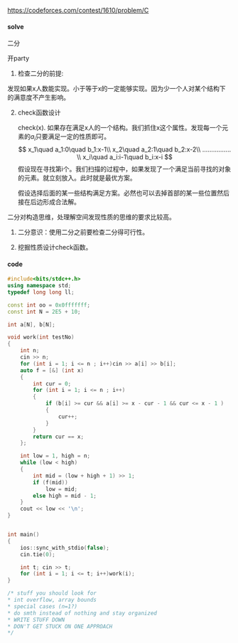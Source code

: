https://codeforces.com/contest/1610/problem/C

#### solve

二分

开party

1. 检查二分的前提:

​			发现如果x人数能实现。小于等于x的一定能够实现。因为少一个人对某个结构下的满意度不产生影响。

2. check函数设计

    check(x). 如果存在满足x人的一个结构。我们抓住x这个属性。发现每一个元素的$a_i$只要满足一定的性质即可。
   $$
   x_1\quad a_1:0\quad b_1:x-1\\
   x_2\quad a_2:1\quad b_2:x-2\\
   ................
   \\
   x_i\quad a_i:i-1\quad b_i:x-i
   $$
   假设现在寻找第i个。我们扫描的过程中，如果发现了一个满足当前寻找的对象的元素。就立刻放入。此时就是最优方案。

   假设选择后面的某一些结构满足方案。必然也可以去掉首部的某一些位置然后接在后边形成合法解。



二分对构造思维，处理解空间发现性质的思维的要求比较高。

1. 二分意识：使用二分之前要检查二分得可行性。

2. 挖掘性质设计check函数。

#### code

```cpp
#include<bits/stdc++.h>
using namespace std;
typedef long long ll;

const int oo = 0x0fffffff;
const int N = 2E5 + 10;

int a[N], b[N];

void work(int testNo)
{
	int n;
	cin >> n;
	for (int i = 1; i <= n ; i++)cin >> a[i] >> b[i];
	auto f = [&] (int x)
	{
		int cur = 0;
		for (int i = 1; i <= n ; i++)
		{
			if (b[i] >= cur && a[i] >= x - cur - 1 && cur <= x - 1 )
			{
				cur++;
			}
		}
		return cur == x;
	};

	int low = 1, high = n;
	while (low < high)
	{
		int mid = (low + high + 1) >> 1;
		if (f(mid))
			low = mid;
		else high = mid - 1;
	}
	cout << low << '\n';
}


int main()
{
	ios::sync_with_stdio(false);
	cin.tie(0);

	int t; cin >> t;
	for (int i = 1; i <= t; i++)work(i);
}

/* stuff you should look for
* int overflow, array bounds
* special cases (n=1?)
* do smth instead of nothing and stay organized
* WRITE STUFF DOWN
* DON'T GET STUCK ON ONE APPROACH
*/
```





